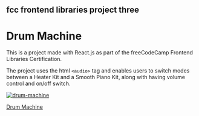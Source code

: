 ## fcc frontend libraries project three

# Drum Machine

This is a project made with React.js as part of the freeCodeCamp Frontend Libraries Certification.

The project uses the html `<audio>` tag and enables users to switch modes between a Heater Kit and a Smooth Piano Kit, along with having volume control and on/off switch.

[![drum-machine](https://user-images.githubusercontent.com/57681651/99112408-8ab83a80-25e5-11eb-8069-a752349146b4.JPG)](https://mike1234-pixel.github.io/fcc-frontend-libraries-project-three/)

[Drum Machine](https://mike1234-pixel.github.io/fcc-frontend-libraries-project-three/)
